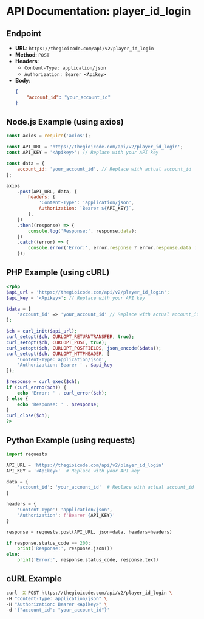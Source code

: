 # API Documentation: player_id_login

## Endpoint

-   **URL**: `https://thegioicode.com/api/v2/player_id_login`
-   **Method**: `POST`
-   **Headers**:
    -   `Content-Type: application/json`
    -   `Authorization: Bearer <Apikey>`
-   **Body**:
    ```json
    {
        "account_id": "your_account_id"
    }
    ```

## Node.js Example (using axios)

```javascript
const axios = require('axios');

const API_URL = 'https://thegioicode.com/api/v2/player_id_login';
const API_KEY = '<Apikey>'; // Replace with your API key

const data = {
    account_id: 'your_account_id', // Replace with actual account_id
};

axios
    .post(API_URL, data, {
        headers: {
            'Content-Type': 'application/json',
            Authorization: `Bearer ${API_KEY}`,
        },
    })
    .then((response) => {
        console.log('Response:', response.data);
    })
    .catch((error) => {
        console.error('Error:', error.response ? error.response.data : error.message);
    });
```

## PHP Example (using cURL)

```php
<?php
$api_url = 'https://thegioicode.com/api/v2/player_id_login';
$api_key = '<Apikey>'; // Replace with your API key

$data = [
    'account_id' => 'your_account_id' // Replace with actual account_id
];

$ch = curl_init($api_url);
curl_setopt($ch, CURLOPT_RETURNTRANSFER, true);
curl_setopt($ch, CURLOPT_POST, true);
curl_setopt($ch, CURLOPT_POSTFIELDS, json_encode($data));
curl_setopt($ch, CURLOPT_HTTPHEADER, [
    'Content-Type: application/json',
    'Authorization: Bearer ' . $api_key
]);

$response = curl_exec($ch);
if (curl_errno($ch)) {
    echo 'Error: ' . curl_error($ch);
} else {
    echo 'Response: ' . $response;
}
curl_close($ch);
?>
```

## Python Example (using requests)

```python
import requests

API_URL = 'https://thegioicode.com/api/v2/player_id_login'
API_KEY = '<Apikey>'  # Replace with your API key

data = {
    'account_id': 'your_account_id'  # Replace with actual account_id
}

headers = {
    'Content-Type': 'application/json',
    'Authorization': f'Bearer {API_KEY}'
}

response = requests.post(API_URL, json=data, headers=headers)

if response.status_code == 200:
    print('Response:', response.json())
else:
    print('Error:', response.status_code, response.text)
```

## cURL Example

```bash
curl -X POST https://thegioicode.com/api/v2/player_id_login \
-H "Content-Type: application/json" \
-H "Authorization: Bearer <Apikey>" \
-d '{"account_id": "your_account_id"}'
```
